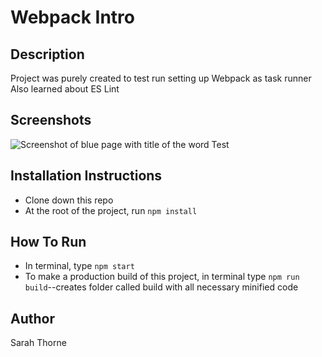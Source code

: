 # Webpack Intro  
## Description  
Project was purely created to test run setting up Webpack as task runner  
Also learned about ES Lint  
## Screenshots  
![Screenshot of blue page with title of the word Test]()  
## Installation Instructions  
* Clone down this repo  
* At the root of the project, run `npm install`  
## How To Run  
* In terminal, type `npm start`  
* To make a production build of this project, in terminal type `npm run build`--creates folder called build with all necessary minified code  
## Author  
Sarah Thorne  
